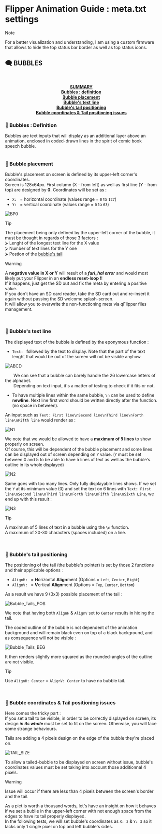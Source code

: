 # Flipper Animation Guide : meta.txt settings

> [!NOTE]
> For a better visualization and understanding, I am using a custom firmware that allows to hide the top status bar border as well as top status icons.<BR>

## 🗨️ BUBBLES
‎ <p align="center">**<ins>SUMMARY</ins><BR>
[Bubbles : definition]()<BR>
[Bubble placement](https://github.com/Kuronons/FZ_graphics/blob/main/Animations/Meta_settings_guide.md#--bubble-placement)<BR>
[Bubble's text line](https://github.com/Kuronons/FZ_graphics/blob/main/Animations/Meta_settings_guide.md#--bubbles-text-line)<BR>
[Bubble's tail positioning](https://github.com/Kuronons/FZ_graphics/blob/main/Animations/Meta_settings_guide.md#--bubbles-tail-positioning)<BR>
[Bubble coordinates & Tail positioning issues](https://github.com/Kuronons/FZ_graphics/blob/main/Animations/Meta_settings_guide.md#--bubble-coordinates--tail-positioning-issues)<BR>**</p>

### 🔸  Bubbles : Definition
Bubbles are text inputs that will display as an additional layer above an animation, enclosed in coded-drawn lines in the spirit of comic book speech bubble.<BR><BR>

### 🔸  Bubble placement
Bubble's placement on screen is defined by its upper-left corner's coordinates.<BR>
Screen is  128x64px. First column (X - from left) as well as first line (Y - from top) are designed by **0**.
Coordinates will be set as :
- `X: ` = horizontal coordinate (values range = `0` to `127`)
- `Y: ` = vertical coordinate (values range = `0` to `63`)

![BP0](https://github.com/user-attachments/assets/4d25a2ae-4f55-434f-a954-87842172030b)

> [!TIP]
> The placement being only defined by the upper-left corner of the bubble, it must be thought in regards of those 3 factors :<BR>
> ⮚ Lenght of the longest text line for the X value<BR>
> ⮚ Number of text lines for the Y one<BR>
> ⮚ Postion of the [bubble's tail](https://github.com/Kuronons/FZ_graphics/blob/main/Animations/Meta_settings_guide.md#--bubbles-tail-placement)<BR>

> [!WARNING]
> A **negative value in X or Y** will result of a ***furi_hal error*** and would most likely put your Flipper in an **endless reset-loop !!**<BR>
> If it happens, just get the SD out and fix the meta by entering a positive value.<BR>
> If you don't have an SD card reader, take the SD card out and re-insert it again without passing the SD welcome splash-screen.<BR>
> It will allow you to overwrite the non-functioning meta via qFlipper files management.
<BR>

### 🔸  Bubble's text line
The displayed text of the bubble is defined by the eponymous function :
- `Text: ` followed by the text to display. Note that the part of the text lenght that would be out of the screen will not be visible anyhow.

![ABCD](https://github.com/user-attachments/assets/1f21a19d-4bf8-4941-ab67-c74ccfb4964e)

&emsp;&emsp;We can see that a bubble can barely handle the 26 lowercase letters of the alphabet.<BR>
&emsp;&emsp;Depending on text input, it's a matter of testing to check if it fits or not.

- To have multiple lines within the same bubble, `\n` can be used to define **newline**. Next line first word should be written directly after the function. (no space in between).

An input such as `Text: First line\nSecond line\nThird line\nForth line\nFifth line` would render as :

![N1](https://github.com/user-attachments/assets/d1c56649-e34f-449c-9812-c899d65a0ecf)

We note that we would be allowed to have a **maximum of 5 lines** to show properly on screen.<BR>
Of course, this will be dependent of the bubble placement and some lines can be displayed out of screen depending on `Y` value.
(`Y` must be set between 0 and 5 to be able to have 5 lines of text as well as the bubble's outline in its whole displayed)

![N2](https://github.com/user-attachments/assets/9062bbbb-5d65-41c9-910d-e25c00ac0d15)

Same goes with too many lines. Only fully displayable lines shows. If we set the `Y` at its minimum value (0) and set the text on 6 lines with `Text: First line\nSecond line\nThird line\nForth line\nFifth line\nSixth Line`, 
we end up with this result :

![N3](https://github.com/user-attachments/assets/e15854b3-aff0-4954-ad0f-2a3f74fa56c3)

> [!TIP]
> A maximum of 5 lines of text in a bubble using the `\n` function.<BR>
> A maximum of 20-30 characters (spaces included) on a line.
<BR>

### 🔸  Bubble's tail positioning
The positioning of the tail (the bubble's pointer) is set by those 2 functions and their applicable options :
- `AlignH: ` = **H**orizontal **Align**ment (Options = `Left`, `Center`, `Right`)
- `AlignV: ` = **V**ertical **Align**ment (Options = `Top`, `Center`, `Bottom`)

As a result we have 9 (3x3) possible placement of the tail : 

![Bubble_Tails_POS](https://github.com/user-attachments/assets/ceb72d3d-a527-4f8d-b5bb-bc33d217209f)

We note that having both `AlignH` & `AlignV` set to `Center` results in hiding the tail.

The coded outline of the bubble is not dependent of the animation background and will remain black even on top of a black background, and as consequence will not be visible :

![Bubble_Tails_BEG](https://github.com/user-attachments/assets/c047120c-c801-4eef-8da1-9a681ad7b364)

It then renders slightly more squared as the rounded-angles of the outline are not visible.

> [!TIP]
> Use `AlignH: Center` **+** `AlignV: Center` to have no bubble tail.
<BR>

### 🔸  Bubble coordinates & Tail positioning issues
Here comes the tricky part :<BR>
If you set a tail to be visible, in order to be correctly displayed on screen, its design ***in its whole*** must be set to fit on the screen. Otherwise, you will face some strange behaviours.

Tails are adding a 4 pixels design on the edge of the bubble they're placed on.

![TAIL_SIZE](https://github.com/user-attachments/assets/210df639-40f8-4a60-9d06-416a4bf31789)

To allow a tailed-bubble to be displayed on screen without issue, bubble's coordinates values must be set taking into account those additionnal 4 pixels.<BR>
> [!WARNING]
> Issue will occur if there are less than 4 pixels between the screen's border and the tail.

As a pict is worth a thousand words, let's have an insight on how it behaves if we set a bublle in the upper-left corner with not enough space from the edges to have its tail properly displayed.<BR>
In the following tests, we will set bubble's coordinates as `X: 3` & `Y: 3` so it lacks only 1 single pixel on top and left bubble's sides.

